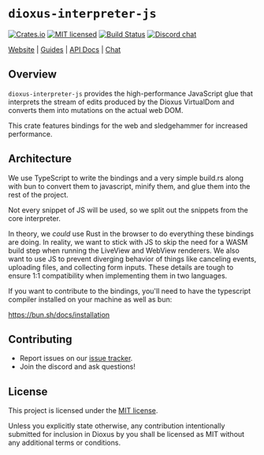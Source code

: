 # `dioxus-interpreter-js`

[![Crates.io][crates-badge]][crates-url]
[![MIT licensed][mit-badge]][mit-url]
[![Build Status][actions-badge]][actions-url]
[![Discord chat][discord-badge]][discord-url]

[crates-badge]: https://img.shields.io/crates/v/dioxus-interpreter-js.svg
[crates-url]: https://crates.io/crates/dioxus-interpreter-js
[mit-badge]: https://img.shields.io/badge/license-MIT-blue.svg
[mit-url]: https://github.com/dioxuslabs/dioxus/blob/main/LICENSE-MIT
[actions-badge]: https://github.com/dioxuslabs/dioxus/actions/workflows/main.yml/badge.svg
[actions-url]: https://github.com/dioxuslabs/dioxus/actions?query=workflow%3ACI+branch%3Amaster
[discord-badge]: https://img.shields.io/discord/899851952891002890.svg?logo=discord&style=flat-square
[discord-url]: https://discord.gg/XgGxMSkvUM

[Website](https://dioxuslabs.com) |
[Guides](https://dioxuslabs.com/learn/0.5/) |
[API Docs](https://docs.rs/dioxus-interpreter-js/latest/dioxus_interpreter_js) |
[Chat](https://discord.gg/XgGxMSkvUM)

## Overview

`dioxus-interpreter-js` provides the high-performance JavaScript glue that interprets the stream of edits produced by the Dioxus VirtualDom and converts them into mutations on the actual web DOM.

This crate features bindings for the web and sledgehammer for increased performance.

## Architecture

We use TypeScript to write the bindings and a very simple build.rs along with bun to convert them to javascript, minify them, and glue them into the rest of the project.

Not every snippet of JS will be used, so we split out the snippets from the core interpreter.

In theory, we *could* use Rust in the browser to do everything these bindings are doing. In reality, we want to stick with JS to skip the need for a WASM build step when running the LiveView and WebView renderers. We also want to use JS to prevent diverging behavior of things like canceling events, uploading files, and collecting form inputs. These details are tough to ensure 1:1 compatibility when implementing them in two languages.

If you want to contribute to the bindings, you'll need to have the typescript compiler installed on your machine as well as bun:

https://bun.sh/docs/installation

## Contributing

- Report issues on our [issue tracker](https://github.com/dioxuslabs/dioxus/issues).
- Join the discord and ask questions!

## License

This project is licensed under the [MIT license].

[mit license]: https://github.com/dioxuslabs/dioxus/blob/main/LICENSE-MIT

Unless you explicitly state otherwise, any contribution intentionally submitted
for inclusion in Dioxus by you shall be licensed as MIT without any additional
terms or conditions.
